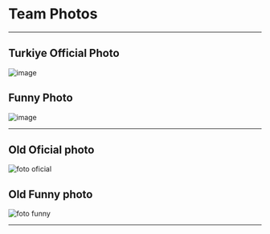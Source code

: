 # Team Photos

---

## Turkiye Official Photo
![image](https://github.com/user-attachments/assets/57564052-eb20-4e5c-88a7-06b05e2a1794)


## Funny Photo
![image](https://github.com/user-attachments/assets/22fa93fd-7b96-4cc8-894e-24239b8b294b)





---




## Old Oficial photo
![foto oficial](https://github.com/user-attachments/assets/de070104-85f1-4303-9bd0-37ef5a3e372e)

## Old Funny photo
![foto funny](https://github.com/user-attachments/assets/ba6885d0-10de-471d-a7bd-aec9b4c22dfa)

---
